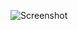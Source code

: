 ![Screenshot](https://raw.githubusercontent.com/Cryakl/Ultimate-RAT-Collection/refs/heads/main/SmallNetRat/Small-Net%20RAT%20v2.0/Screenshot.png)
